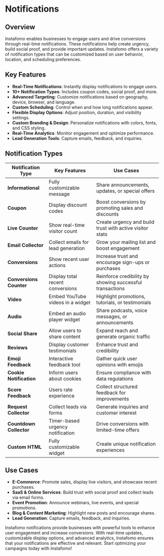 # Notifications

## Overview

Instafomo enables businesses to engage users and drive conversions through real-time notifications. These notifications help create urgency, build social proof, and provide important updates. Instafomo offers a variety of notification types that can be customized based on user behavior, location, and scheduling preferences.

## Key Features

- **Real-Time Notifications**: Instantly display notifications to engage users.
- **10+ Notification Types**: Includes coupon codes, social proof, and more.
- **Advanced Targeting**: Customize notifications based on geography, device, browser, and language.
- **Custom Scheduling**: Control when and how long notifications appear.
- **Flexible Display Options**: Adjust position, duration, and visibility settings.
- **Custom Branding & Design**: Personalize notifications with colors, fonts, and CSS styling.
- **Real-Time Analytics**: Monitor engagement and optimize performance.
- **Lead Generation Tools**: Capture emails, feedback, and inquiries.

## Notification Types

| Notification Type       | Key Features                       | Use Cases                                                |
| ----------------------- | ---------------------------------- | -------------------------------------------------------- |
| **Informational**       | Fully customizable message         | Share announcements, updates, or special offers          |
| **Coupon**              | Display discount codes             | Boost conversions by promoting sales and discounts       |
| **Live Counter**        | Show real-time visitor count       | Create urgency and build trust with active visitor stats |
| **Email Collector**     | Collect emails for lead generation | Grow your mailing list and boost engagement              |
| **Conversions**         | Show recent user actions           | Increase trust and encourage sign-ups or purchases       |
| **Conversions Counter** | Display total recent conversions   | Reinforce credibility by showing successful transactions |
| **Video**               | Embed YouTube videos in a widget   | Highlight promotions, tutorials, or testimonials         |
| **Audio**               | Embed an audio player widget       | Share podcasts, voice messages, or announcements         |
| **Social Share**        | Allow users to share content       | Expand reach and generate organic traffic                |
| **Reviews**             | Display customer testimonials      | Enhance trust and credibility                            |
| **Emoji Feedback**      | Interactive feedback tool          | Gather quick user opinions with emojis                   |
| **Cookie Notification** | Inform users about cookies         | Ensure compliance with data regulations                  |
| **Score Feedback**      | Users rate experience              | Collect structured feedback for improvements             |
| **Request Collector**   | Collect leads via forms            | Generate inquiries and customer interest                 |
| **Countdown Collector** | Timer-based urgency notification   | Drive conversions with limited-time offers               |
| **Custom HTML**         | Fully customizable widget          | Create unique notification experiences                   |

## Use Cases

- **E-Commerce**: Promote sales, display live visitors, and showcase recent purchases.
- **SaaS & Online Services**: Build trust with social proof and collect leads via email forms.
- **Event Promotion**: Announce webinars, live events, and special promotions.
- **Blog & Content Marketing**: Highlight new posts and encourage shares.
- **Lead Generation**: Capture emails, feedback, and inquiries.

Instafomo notifications provide businesses with powerful tools to enhance user engagement and increase conversions. With real-time updates, customizable display options, and advanced analytics, Instafomo ensures that your notifications are effective and relevant. Start optimizing your campaigns today with Instafomo!
